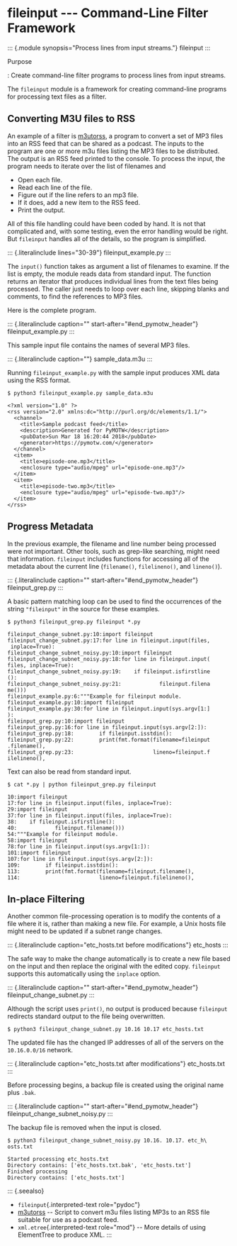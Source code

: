 # fileinput \-\-- Command-Line Filter Framework

::: {.module synopsis="Process lines from input streams."} fileinput :::

Purpose

: Create command-line filter programs to process lines from input streams.

The `fileinput` module is a framework for creating command-line programs for processing text files as a filter.

## Converting M3U files to RSS

An example of a filter is [m3utorss](https://pypi.python.org/pypi/m3utorss), a program to convert a set of MP3 files into an RSS feed that can be shared as a podcast. The inputs to the program are one or more m3u files listing the MP3 files to be distributed. The output is an RSS feed printed to the console. To process the input, the program needs to iterate over the list of filenames and

- Open each file.
- Read each line of the file.
- Figure out if the line refers to an mp3 file.
- If it does, add a new item to the RSS feed.
- Print the output.

All of this file handling could have been coded by hand. It is not that complicated and, with some testing, even the error handling would be right. But `fileinput` handles all of the details, so the program is simplified.

::: {.literalinclude lines="30-39"} fileinput_example.py :::

The `input()` function takes as argument a list of filenames to examine. If the list is empty, the module reads data from standard input. The function returns an iterator that produces individual lines from the text files being processed. The caller just needs to loop over each line, skipping blanks and comments, to find the references to MP3 files.

Here is the complete program.

::: {.literalinclude caption="" start-after="#end_pymotw_header"} fileinput_example.py :::

This sample input file contains the names of several MP3 files.

::: {.literalinclude caption=""} sample_data.m3u :::

Running `fileinput_example.py` with the sample input produces XML data using the RSS format.

```{.sourceCode .none}
$ python3 fileinput_example.py sample_data.m3u

<?xml version="1.0" ?>
<rss version="2.0" xmlns:dc="http://purl.org/dc/elements/1.1/">
  <channel>
    <title>Sample podcast feed</title>
    <description>Generated for PyMOTW</description>
    <pubDate>Sun Mar 18 16:20:44 2018</pubDate>
    <generator>https://pymotw.com/</generator>
  </channel>
  <item>
    <title>episode-one.mp3</title>
    <enclosure type="audio/mpeg" url="episode-one.mp3"/>
  </item>
  <item>
    <title>episode-two.mp3</title>
    <enclosure type="audio/mpeg" url="episode-two.mp3"/>
  </item>
</rss>
```

## Progress Metadata

In the previous example, the filename and line number being processed were not important. Other tools, such as grep-like searching, might need that information. `fileinput` includes functions for accessing all of the metadata about the current line (`filename()`, `filelineno()`, and `lineno()`).

::: {.literalinclude caption="" start-after="#end_pymotw_header"} fileinput_grep.py :::

A basic pattern matching loop can be used to find the occurrences of the string `"fileinput"` in the source for these examples.

```{.sourceCode .none}
$ python3 fileinput_grep.py fileinput *.py

fileinput_change_subnet.py:10:import fileinput
fileinput_change_subnet.py:17:for line in fileinput.input(files,
 inplace=True):
fileinput_change_subnet_noisy.py:10:import fileinput
fileinput_change_subnet_noisy.py:18:for line in fileinput.input(
files, inplace=True):
fileinput_change_subnet_noisy.py:19:    if fileinput.isfirstline
():
fileinput_change_subnet_noisy.py:21:            fileinput.filena
me()))
fileinput_example.py:6:"""Example for fileinput module.
fileinput_example.py:10:import fileinput
fileinput_example.py:30:for line in fileinput.input(sys.argv[1:]
):
fileinput_grep.py:10:import fileinput
fileinput_grep.py:16:for line in fileinput.input(sys.argv[2:]):
fileinput_grep.py:18:        if fileinput.isstdin():
fileinput_grep.py:22:        print(fmt.format(filename=fileinput
.filename(),
fileinput_grep.py:23:                         lineno=fileinput.f
ilelineno(),
```

Text can also be read from standard input.

```{.sourceCode .none}
$ cat *.py | python fileinput_grep.py fileinput

10:import fileinput
17:for line in fileinput.input(files, inplace=True):
29:import fileinput
37:for line in fileinput.input(files, inplace=True):
38:    if fileinput.isfirstline():
40:            fileinput.filename()))
54:"""Example for fileinput module.
58:import fileinput
78:for line in fileinput.input(sys.argv[1:]):
101:import fileinput
107:for line in fileinput.input(sys.argv[2:]):
109:        if fileinput.isstdin():
113:        print(fmt.format(filename=fileinput.filename(),
114:                         lineno=fileinput.filelineno(),
```

## In-place Filtering

Another common file-processing operation is to modify the contents of a file where it is, rather than making a new file. For example, a Unix hosts file might need to be updated if a subnet range changes.

::: {.literalinclude caption="etc_hosts.txt before modifications"} etc_hosts :::

The safe way to make the change automatically is to create a new file based on the input and then replace the original with the edited copy. `fileinput` supports this automatically using the `inplace` option.

::: {.literalinclude caption="" start-after="#end_pymotw_header"} fileinput_change_subnet.py :::

Although the script uses `print()`, no output is produced because `fileinput` redirects standard output to the file being overwritten.

```{.sourceCode .none}
$ python3 fileinput_change_subnet.py 10.16 10.17 etc_hosts.txt
```

The updated file has the changed IP addresses of all of the servers on the `10.16.0.0/16` network.

::: {.literalinclude caption="etc_hosts.txt after modifications"} etc_hosts.txt :::

Before processing begins, a backup file is created using the original name plus `.bak`.

::: {.literalinclude caption="" start-after="#end_pymotw_header"} fileinput_change_subnet_noisy.py :::

The backup file is removed when the input is closed.

```{.sourceCode .none}
$ python3 fileinput_change_subnet_noisy.py 10.16. 10.17. etc_h\
osts.txt

Started processing etc_hosts.txt
Directory contains: ['etc_hosts.txt.bak', 'etc_hosts.txt']
Finished processing
Directory contains: ['etc_hosts.txt']
```

::: {.seealso}

- `fileinput`{.interpreted-text role="pydoc"}
- [m3utorss](https://pypi.python.org/pypi/m3utorss) \-- Script to convert m3u files listing MP3s to an RSS file suitable for use as a podcast feed.
- `xml.etree`{.interpreted-text role="mod"} \-- More details of using ElementTree to produce XML. :::
